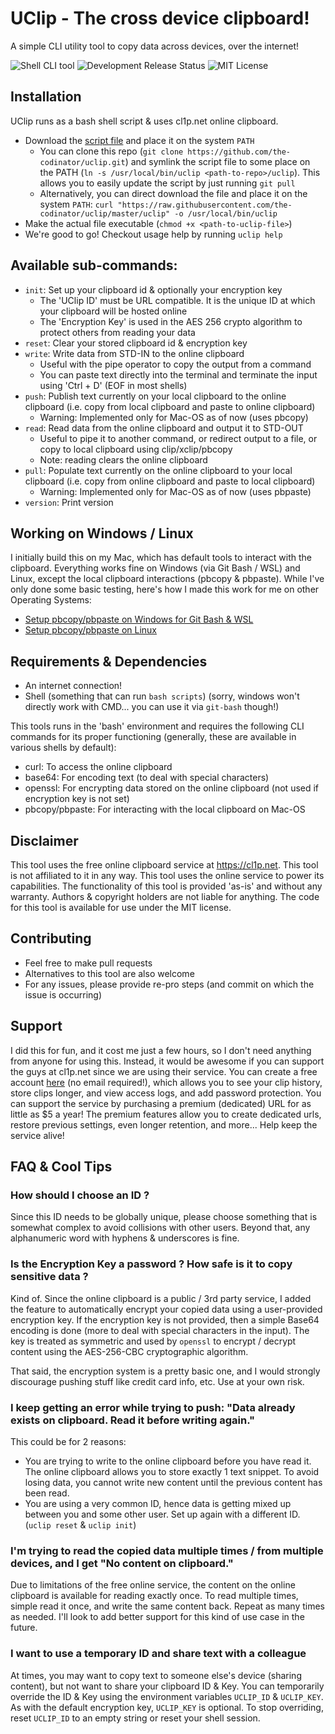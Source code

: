 # UClip - The cross device clipboard!

A simple CLI utility tool to copy data across devices, over the internet!

![Shell CLI tool](https://img.shields.io/badge/runtime-bash-blue)
![Development Release Status](https://img.shields.io/badge/release-beta-orange)
![MIT License](https://img.shields.io/github/license/the-codinator/LeetCodeTester)

## Installation

UClip runs as a bash shell script & uses cl1p.net online clipboard.

- Download the [script file](./uclip) and place it on the system `PATH`
  - You can clone this repo (`git clone https://github.com/the-codinator/uclip.git`)
    and symlink the script file to some place on the PATH (`ln -s /usr/local/bin/uclip <path-to-repo>/uclip`). This
    allows you to easily update the script by just running `git pull`
  - Alternatively, you can direct download the file and place it on the system `PATH`:
    `curl "https://raw.githubusercontent.com/the-codinator/uclip/master/uclip" -o /usr/local/bin/uclip`
- Make the actual file executable (`chmod +x <path-to-uclip-file>`)
- We're good to go! Checkout usage help by running `uclip help`

## Available sub-commands:

- `init`: Set up your clipboard id & optionally your encryption key
  - The 'UClip ID' must be URL compatible. It is the unique ID at which your clipboard will be hosted online
  - The 'Encryption Key' is used in the AES 256 crypto algorithm to protect others from reading your data
- `reset`: Clear your stored clipboard id & encryption key
- `write`: Write data from STD-IN to the online clipboard
  - Useful with the pipe operator to copy the output from a command
  - You can paste text directly into the terminal and terminate the input using 'Ctrl + D' (EOF in most shells)
- `push`: Publish text currently on your local clipboard to the online clipboard (i.e. copy from local clipboard and
  paste to online clipboard)
  - Warning: Implemented only for Mac-OS as of now (uses pbcopy)
- `read`: Read data from the online clipboard and output it to STD-OUT
  - Useful to pipe it to another command, or redirect output to a file, or copy to local clipboard using
    clip/xclip/pbcopy
  - Note: reading clears the online clipboard
- `pull`: Populate text currently on the online clipboard to your local clipboard (i.e. copy from online clipboard and
  paste to local clipboard)
  - Warning: Implemented only for Mac-OS as of now (uses pbpaste)
- `version`: Print version

## Working on Windows / Linux

I initially build this on my Mac, which has default tools to interact with the clipboard. Everything works fine on
Windows (via Git Bash / WSL) and Linux, except the local clipboard interactions (pbcopy & pbpaste). While I've only done
some basic testing, here's how I made this work for me on other Operating Systems:

- [Setup pbcopy/pbpaste on Windows for Git Bash & WSL](https://www.techtronic.us/pbcopy-pbpaste-for-wsl/)
- [Setup pbcopy/pbpaste on Linux](https://ostechnix.com/how-to-use-pbcopy-and-pbpaste-commands-on-linux/)

## Requirements & Dependencies

- An internet connection!
- Shell (something that can run `bash scripts`) (sorry, windows won't directly work with CMD... you can use it
  via `git-bash` though!)

This tools runs in the 'bash' environment and requires the following CLI commands for its proper functioning (generally,
these are available in various shells by default):

- curl: To access the online clipboard
- base64: For encoding text (to deal with special characters)
- openssl: For encrypting data stored on the online clipboard (not used if encryption key is not set)
- pbcopy/pbpaste: For interacting with the local clipboard on Mac-OS

## Disclaimer

This tool uses the free online clipboard service at https://cl1p.net. This tool is not affiliated to it in any way. This
tool uses the online service to power its capabilities. The functionality of this tool is provided 'as-is' and without
any warranty. Authors & copyright holders are not liable for anything. The code for this tool is available for use under
the MIT license.

## Contributing

- Feel free to make pull requests
- Alternatives to this tool are also welcome
- For any issues, please provide re-pro steps (and commit on which the issue is occurring)

## Support

I did this for fun, and it cost me just a few hours, so I don't need anything from anyone for using this. Instead, it
would be awesome if you can support the guys at cl1p.net since we are using their service. You can create a free
account [here](https://cl1p.net/sys/login.jsp) (no email required!), which allows you to see your clip history, store
clips longer, and view access logs, and add password protection. You can support the service by purchasing a premium
(dedicated) URL for as little as $5 a year! The premium features allow you to create dedicated urls, restore previous
settings, even longer retention, and more... Help keep the service alive!

## FAQ & Cool Tips

### How should I choose an ID ?

Since this ID needs to be globally unique, please choose something that is somewhat complex to avoid collisions with
other users. Beyond that, any alphanumeric word with hyphens & underscores is fine.

### Is the Encryption Key a password ? How safe is it to copy sensitive data ?

Kind of. Since the online clipboard is a public / 3rd party service, I added the feature to automatically encrypt your
copied data using a user-provided encryption key. If the encryption key is not provided, then a simple Base64 encoding
is done (more to deal with special characters in the input). The key is treated as symmetric and used by `openssl` to
encrypt / decrypt content using the AES-256-CBC cryptographic algorithm.

That said, the encryption system is a pretty basic one, and I would strongly discourage pushing stuff like credit card
info, etc. Use at your own risk.

### I keep getting an error while trying to push: "Data already exists on clipboard. Read it before writing again."

This could be for 2 reasons:

- You are trying to write to the online clipboard before you have read it. The online clipboard allows you to store
  exactly 1 text snippet. To avoid losing data, you cannot write new content until the previous content has been read.
- You are using a very common ID, hence data is getting mixed up between you and some other user. Set up again with a
  different ID. (`uclip reset` & `uclip init`)

### I'm trying to read the copied data multiple times / from multiple devices, and I get "No content on clipboard."

Due to limitations of the free online service, the content on the online clipboard is available for reading exactly
once. To read multiple times, simple read it once, and write the same content back. Repeat as many times as needed. I'll
look to add better support for this kind of use case in the future.

### I want to use a temporary ID and share text with a colleague

At times, you may want to copy text to someone else's device (sharing content), but not want to share your clipboard ID
& Key. You can temporarily override the ID & Key using the environment variables `UCLIP_ID` & `UCLIP_KEY`. As with the
default encryption key, `UCLIP_KEY` is optional. To stop overriding, reset `UCLIP_ID` to an empty string or reset your
shell session.
